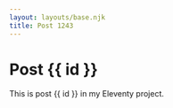 ```yaml
---
layout: layouts/base.njk
title: Post 1243
---
```


# Post {{ id }}

This is post {{ id }} in my Eleventy project.
